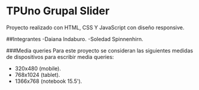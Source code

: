 # TPUno Grupal Slider 
Proyecto realizado con HTML, CSS Y JavaScript con diseño responsive.

##Integrantes
-Daiana Indaburo.
-Soledad Spinnenhirn.

###Media queries
Para este proyecto se consideran las siguientes medidas de dispositivos para escribir media queries: 

- 320x480  (mobile).
- 768x1024 (tablet).
- 1366x768 (notebook 15.5').   
